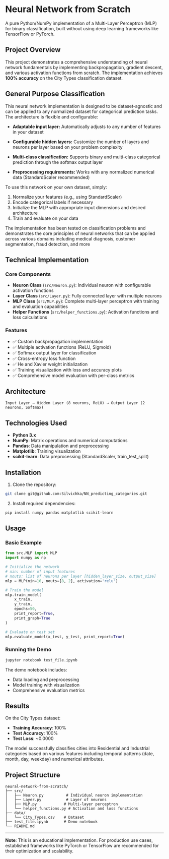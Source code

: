 # Neural Network from Scratch

A pure Python/NumPy implementation of a Multi-Layer Perceptron (MLP) for binary classification, built without using deep learning frameworks like TensorFlow or PyTorch.

## Project Overview

This project demonstrates a comprehensive understanding of neural network fundamentals by implementing backpropagation, gradient descent, and various activation functions from scratch. The implementation achieves **100% accuracy** on the City Types classification dataset.

## General Purpose Classification
This neural network implementation is designed to be dataset-agnostic and can be applied to any normalized dataset for categorical prediction tasks. The architecture is flexible and configurable:

- **Adaptable input layer:** Automatically adjusts to any number of features in your dataset

- **Configurable hidden layers:** Customize the number of layers and neurons per layer based on your problem complexity

- **Multi-class classification:** Supports binary and multi-class categorical prediction through the softmax output layer

- **Preprocessing requirements:** Works with any normalized numerical data (StandardScaler recommended)

To use this network on your own dataset, simply:

1. Normalize your features (e.g., using StandardScaler)
2. Encode categorical labels if necessary 
3. Initialize the MLP with appropriate input dimensions and desired architecture 
4. Train and evaluate on your data

The implementation has been tested on classification problems and demonstrates the core principles of neural networks that can be applied across various domains including medical diagnosis, customer segmentation, fraud detection, and more
## Technical Implementation

### Core Components

- **Neuron Class** (`src/Neuron.py`): Individual neuron with configurable activation functions
- **Layer Class** (`src/Layer.py`): Fully connected layer with multiple neurons
- **MLP Class** (`src/MLP.py`): Complete multi-layer perceptron with training and evaluation capabilities
- **Helper Functions** (`src/helper_functions.py`): Activation functions and loss calculations

### Features

- ✅ Custom backpropagation implementation
- ✅ Multiple activation functions (ReLU, Sigmoid)
- ✅ Softmax output layer for classification
- ✅ Cross-entropy loss function
- ✅ He and Xavier weight initialization
- ✅ Training visualization with loss and accuracy plots
- ✅ Comprehensive model evaluation with per-class metrics

## Architecture

```
Input Layer → Hidden Layer (8 neurons, ReLU) → Output Layer (2 neurons, Softmax)
```

## Technologies Used

- **Python 3.x**
- **NumPy**: Matrix operations and numerical computations
- **Pandas**: Data manipulation and preprocessing
- **Matplotlib**: Training visualization
- **scikit-learn**: Data preprocessing (StandardScaler, train_test_split)

## Installation

1. Clone the repository:
```bash
git clone git@github.com:Silvichka/NN_predicting_categories.git
```

2. Install required dependencies:
```bash
pip install numpy pandas matplotlib scikit-learn
```

## Usage

### Basic Example

```python
from src.MLP import MLP
import numpy as np

# Initialize the network
# nin: number of input features
# nouts: list of neurons per layer [hidden_layer_size, output_size]
mlp = MLP(nin=10, nouts=[8, 2], activation='relu')

# Train the model
mlp.train_model(
    x_train, 
    y_train, 
    epochs=50, 
    print_report=True, 
    print_graph=True
)

# Evaluate on test set
mlp.evaluate_model(x_test, y_test, print_report=True)
```

### Running the Demo

```bash
jupyter notebook test_file.ipynb
```

The demo notebook includes:
- Data loading and preprocessing
- Model training with visualization
- Comprehensive evaluation metrics

## Results

On the City Types dataset:
- **Training Accuracy**: 100%
- **Test Accuracy**: 100%
- **Test Loss**: ~0.0000

The model successfully classifies cities into Residential and Industrial categories based on various features including temporal patterns (date, month, day, weekday) and numerical attributes.

## Project Structure

```
neural-network-from-scratch/
├── src/
│   ├── Neuron.py          # Individual neuron implementation
│   ├── Layer.py           # Layer of neurons
│   ├── MLP.py            # Multi-layer perceptron
│   └── helper_functions.py # Activation and loss functions
├── data/
│   └── City_Types.csv    # Dataset
├── test_file.ipynb       # Demo notebook
└── README.md
```
---

**Note**: This is an educational implementation. For production use cases, established frameworks like PyTorch or TensorFlow are recommended for their optimization and scalability.